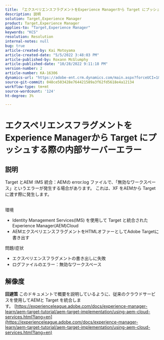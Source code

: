 ```yaml
---
title: 「エクスペリエンスフラグメントをExperience Managerから Target にプッシュする際の内部サーバーエラー」
description: 説明
solution: Target,Experience Manager
product: Target,Experience Manager
applies-to: "Target,Experience Manager"
keywords: "KCS"
resolution: Resolution
internal-notes: null
bug: true
article-created-by: Kai Motoyama
article-created-date: "5/5/2022 3:48:03 PM"
article-published-by: Roxann McGlumphy
article-published-date: "10/28/2022 9:11:18 PM"
version-number: 2
article-number: KA-16306
dynamics-url: "https://adobe-ent.crm.dynamics.com/main.aspx?forceUCI=1&pagetype=entityrecord&etn=knowledgearticle&id=b56384b9-8acc-ec11-a7b5-6045bd00d995"
source-git-commit: 048ce503428e764421589a3f62fd5618e4a12134
workflow-type: tm+mt
source-wordcount: '124'
ht-degree: 3%

---
```


# エクスペリエンスフラグメントをExperience Managerから Target にプッシュする際の内部サーバーエラー

## 説明


Target とAEM :IMS 統合：AEMの error.log ファイルで、「無効なワークスペース」というエラーが発生する場合があります。 これは、XF をAEMから Target に渡す際に発生します。


<br>環境<br>
- Identity Management Services(IMS) を使用して Target と統合されたExperience Manager(AEM)Cloud
- AEMエクスペリエンスフラグメントをHTMLオファーとしてAdobe Targetに書き出す

問題/症状
- エクスペリエンスフラグメントの書き出しに失敗
- ログファイルのエラー：無効なワークスペース



## 解像度

<b>回避策</b>
このドキュメントで概要を説明しているように、従来のクラウドサービスを使用してAEMと Target を統合します。 [https://experienceleague.adobe.com/docs/experience-manager-learn/aem-target-tutorial/aem-target-implementation/using-aem-cloud-services.html?lang=en](https://experienceleague.adobe.com/docs/experience-manager-learn/aem-target-tutorial/aem-target-implementation/using-aem-cloud-services.html?lang=en)


